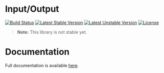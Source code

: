<h1>Input/Output</h1>

[![Build Status](https://travis-ci.com/aphiria/io.svg)](https://travis-ci.com/aphiria/io)
[![Latest Stable Version](https://poser.pugx.org/aphiria/io/v/stable.svg)](https://packagist.org/packages/aphiria/io)
[![Latest Unstable Version](https://poser.pugx.org/aphiria/io/v/unstable.svg)](https://packagist.org/packages/aphiria/io)
[![License](https://poser.pugx.org/aphiria/io/license.svg)](https://packagist.org/packages/aphiria/io)

> **Note:** This library is not stable yet.

<h1>Documentation</h1>

Full documentation is available <a href="https://www.aphiria.com/docs/master/io.html" target="_blank">here</a>.
